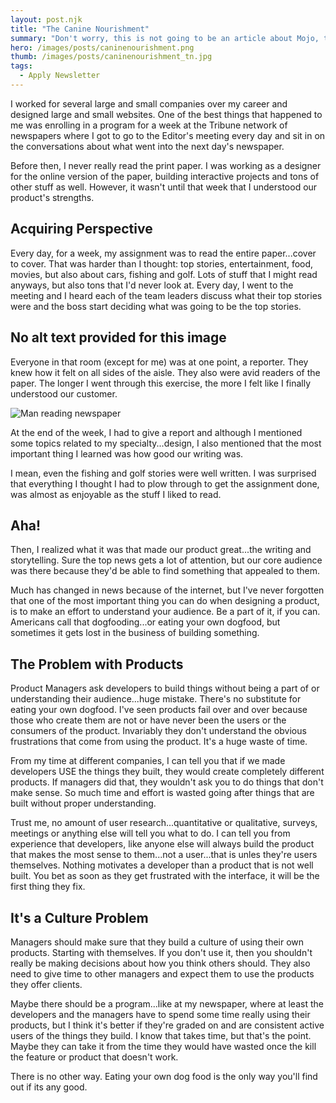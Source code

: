 ```yaml
---
layout: post.njk
title: "The Canine Nourishment"
summary: "Don't worry, this is not going to be an article about Mojo, the coding dog...or his food. It's more about making sure you understand your product, before you start making changes."
hero: /images/posts/caninenourishment.png
thumb: /images/posts/caninenourishment_tn.jpg
tags:
  - Apply Newsletter
---
```


I worked for several large and small companies over my career and designed large and small websites. One of the best things that happened to me was enrolling in a program for a week at the Tribune network of newspapers where I got to go to the Editor's meeting every day and sit in on the conversations about what went into the next day's newspaper.

Before then, I never really read the print paper. I was working as a designer for the online version of the paper, building interactive projects and tons of other stuff as well. However, it wasn't until that week that I understood our product's strengths.

## Acquiring Perspective

Every day, for a week, my assignment was to read the entire paper...cover to cover. That was harder than I thought: top stories, entertainment, food, movies, but also about cars, fishing and golf. Lots of stuff that I might read anyways, but also tons that I'd never look at. Every day, I went to the meeting and I heard each of the team leaders discuss what their top stories were and the boss start deciding what was going to be the top stories.

## No alt text provided for this image

Everyone in that room (except for me) was at one point, a reporter. They knew how it felt on all sides of the aisle. They also were avid readers of the paper. The longer I went through this exercise, the more I felt like I finally understood our customer.

<div class="article-side-image">

![Man reading newspaper](https://media-exp1.licdn.com/dms/image/C4E12AQHbCTONFORA5w/article-inline_image-shrink_1000_1488/0/1623345359387?e=1629331200&v=beta&t=T7ejL8UsZAlur26pVTv7rkepeq9pKSJBdkgWJFCLKsM)

</div>

At the end of the week, I had to give a report and although I mentioned some topics related to my specialty...design, I also mentioned that the most important thing I learned was how good our writing was.

I mean, even the fishing and golf stories were well written. I was surprised that everything I thought I had to plow through to get the assignment done, was almost as enjoyable as the stuff I liked to read.

## Aha!

Then, I realized what it was that made our product great...the writing and storytelling. Sure the top news gets a lot of attention, but our core audience was there because they'd be able to find something that appealed to them.

Much has changed in news because of the internet, but I've never forgotten that one of the most important thing you can do when designing a product, is to make an effort to understand your audience. Be a part of it, if you can. Americans call that dogfooding...or eating your own dogfood, but sometimes it gets lost in the business of building something.

## The Problem with Products

Product Managers ask developers to build things without being a part of or understanding their audience...huge mistake. There's no substitute for eating your own dogfood. I've seen products fail over and over because those who create them are not or have never been the users or the consumers of the product. Invariably they don't understand the obvious frustrations that come from using the product. It's a huge waste of time.

From my time at different companies, I can tell you that if we made developers USE the things they built, they would create completely different products. If managers did that, they wouldn't ask you to do things that don't make sense. So much time and effort is wasted going after things that are built without proper understanding.

Trust me, no amount of user research...quantitative or qualitative, surveys, meetings or anything else will tell you what to do. I can tell you from experience that developers, like anyone else will always build the product that makes the most sense to them...not a user...that is unles they're users themselves. Nothing motivates a developer than a product that is not well built. You bet as soon as they get frustrated with the interface, it will be the first thing they fix.

## It's a Culture Problem

Managers should make sure that they build a culture of using their own products. Starting with themselves. If you don't use it, then you shouldn't really be making decisions about how you think others should. They also need to give time to other managers and expect them to use the products they offer clients.

Maybe there should be a program...like at my newspaper, where at least the developers and the managers have to spend some time really using their products, but I think it's better if they're graded on and are consistent active users of the things they build. I know that takes time, but that's the point. Maybe they can take it from the time they would have wasted once the kill the feature or product that doesn't work.

There is no other way. Eating your own dog food is the only way you'll find out if its any good.

